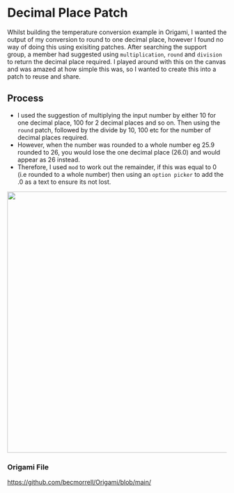 # Decimal Place Patch 

Whilst building the temperature conversion example in Origami, I wanted the output of my conversion to round to one decimal place, however I found no way of doing this using exisiting patches. 
After searching the support group, a member had suggested using `multiplication`, `round` and `division` to return the decimal place required. 
I played around with this on the canvas and was amazed at how simple this was, so I wanted to create this into a patch to reuse and share. 

## Process

- I used the suggestion of multiplying the input number by either 10 for one decimal place, 100 for 2 decimal places and so on. Then using the `round` patch, followed by the divide by 10, 100 etc for the number of decimal places required.
- However, when the number was rounded to a whole number eg 25.9 rounded to 26, you would lose the one decimal place (26.0) and would appear as 26 instead.
- Therefore, I used `mod` to work out the remainder, if this was equal to 0 (i.e rounded to a whole number) then using an `option picker` to add the .0 as a text to ensure its not lost. 

 


<img src="" width="600px">

### Origami File 

https://github.com/becmorrell/Origami/blob/main/






